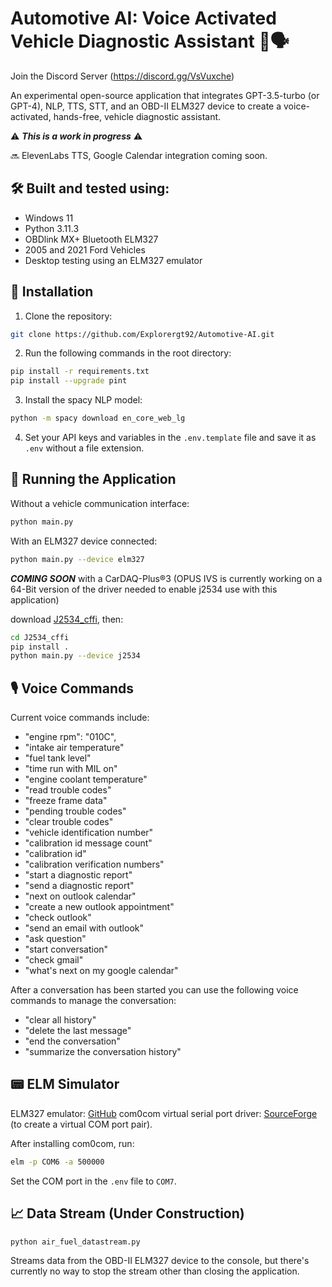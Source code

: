 # Automotive AI: Voice Activated Vehicle Diagnostic Assistant 🚗🗣️

Join the Discord Server (https://discord.gg/VsVuxche)

An experimental open-source application that integrates GPT-3.5-turbo (or GPT-4), NLP, TTS, STT, and an OBD-II ELM327 device to create a voice-activated, hands-free, vehicle diagnostic assistant.

⚠️ ***This is a work in progress*** ⚠️

🔜 ElevenLabs TTS, Google Calendar integration coming soon.

## 🛠️ Built and tested using:

- Windows 11
- Python 3.11.3
- OBDlink MX+ Bluetooth ELM327
- 2005 and 2021 Ford Vehicles
- Desktop testing using an ELM327 emulator

## 🚀 Installation

1. Clone the repository:

```bash
git clone https://github.com/Explorergt92/Automotive-AI.git
```

2. Run the following commands in the root directory:

```bash
pip install -r requirements.txt
pip install --upgrade pint
```

3. Install the spacy NLP model:

```bash
python -m spacy download en_core_web_lg
```

4. Set your API keys and variables in the `.env.template` file and save it as `.env` without a file extension.

## 🏁 Running the Application

Without a vehicle communication interface:

```bash
python main.py
```

With an ELM327 device connected:

```bash
python main.py --device elm327
```

***COMING SOON***
with a CarDAQ-Plus®3 (OPUS IVS is currently working on a 64-Bit version of the driver needed to enable j2534 use with this application)

download [J2534_cffi](https://github.com/MCU-Innovations/J2534_cffi.git), then:

```bash
cd J2534_cffi
pip install .
python main.py --device j2534
```

## 🎙️ Voice Commands

Current voice commands include:

- "engine rpm": "010C",
- "intake air temperature"
- "fuel tank level"
- "time run with MIL on"
- "engine coolant temperature"
- "read trouble codes"
- "freeze frame data"
- "pending trouble codes"
- "clear trouble codes"
- "vehicle identification number"
- "calibration id message count"
- "calibration id"
- "calibration verification numbers"
- "start a diagnostic report"
- "send a diagnostic report"
- "next on outlook calendar"
- "create a new outlook appointment"
- "check outlook"
- "send an email with outlook"
- "ask question"
- "start conversation"
- "check gmail"
- "what's next on my google calendar"

After a conversation has been started you can use the following voice commands to manage the conversation:

- "clear all history"
- "delete the last message"
- "end the conversation"
- "summarize the conversation history"


## 📟 ELM Simulator

ELM327 emulator: [GitHub](https://github.com/Ircama/ELM327-emulator)
com0com virtual serial port driver: [SourceForge](https://sourceforge.net/projects/com0com/) (to create a virtual COM port pair).

After installing com0com, run:

```bash
elm -p COM6 -a 500000
```

Set the COM port in the `.env` file to `COM7`.

## 📈 Data Stream (Under Construction)

```bash
python air_fuel_datastream.py
```

Streams data from the OBD-II ELM327 device to the console, but there's currently no way to stop the stream other than closing the application.
